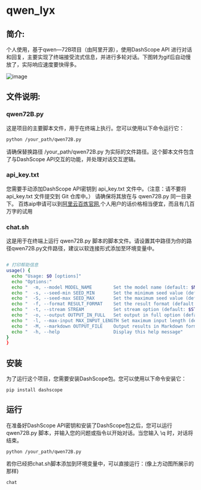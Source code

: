 

# qwen_lyx

## 简介:
个人使用，基于qwen—72B项目（由阿里开源），使用DashScope API 进行对话和回复，主要实现了终端接受流式信息，并进行多轮对话。下图转为gif后自动慢放了，实际响应速度要快得多。

![image](https://github.com/lyx516/qwen_lyx/blob/main/assets/1.gif)

## 文件说明:

### qwen72B.py

这是项目的主要脚本文件，用于在终端上执行。您可以使用以下命令运行它：

```bash
python /your_path/qwen72B.py
```

请确保替换路径 /your_path/qwen72B.py 为实际的文件路径。这个脚本文件包含了与DashScope API交互的功能，并处理对话交互逻辑。
### api_key.txt
您需要手动添加DashScope API密钥到 api_key.txt 文件中。（注意：请不要将 api_key.txt 文件提交到 Git 仓库中。）
请确保将其放在与 qwen72B.py 同一目录下。
百炼aip申请可以到[阿里云百炼官网](https://bailian.console.aliyun.com/),个人用户的话价格相当便宜，而且有几百万字的试用

### chat.sh


这是用于在终端上运行 qwen72B.py 脚本的脚本文件。请设置其中路径为你的路径qwen72B.py文件路径，建议以软连接形式添加至环境变量中。
```bash

# 打印帮助信息
usage() {
  echo "Usage: $0 [options]"
  echo "Options:"
  echo "  -m, --model MODEL_NAME        Set the model name (default: $MODEL_NAME)"
  echo "  -s, --seed-min SEED_MIN       Set the minimum seed value (default: $SEED_MIN)"
  echo "  -S, --seed-max SEED_MAX       Set the maximum seed value (default: $SEED_MAX)"
  echo "  -f, --format RESULT_FORMAT    Set the result format (default: $RESULT_FORMAT)"
  echo "  -t, --stream STREAM           Set stream option (default: $STREAM)"
  echo "  -o, --output OUTPUT_IN_FULL   Set output in full option (default: $OUTPUT_IN_FULL)"
  echo "  -l, --max-input MAX_INPUT_LENGTH Set maximum input length (default: $MAX_INPUT_LENGTH)"
  echo "  -M, --markdown OUTPUT_FILE    Output results in Markdown format to specified file"
  echo "  -h, --help                    Display this help message"
}
}
```

## 安装
为了运行这个项目，您需要安装DashScope包。您可以使用以下命令安装它：
```
pip install dashscope
```
## 运行
在准备好DashScope API密钥和安装了DashScope包之后，您可以运行 qwen72B.py 脚本，并输入您的问题或指令以开始对话。当您输入 \q 时，对话将结束。
```
python /your_path/qwen72B.py
```
若你已经把chat.sh脚本添加到环境变量中，可以直接运行：(像上方动图所展示的那样)
```bash
chat
```

